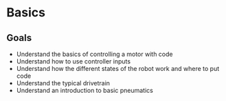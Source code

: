 # Basics

## Goals

* Understand the basics of controlling a motor with code
* Understand how to use controller inputs
* Understand how the different states of the robot work and where to put code
* Understand the typical drivetrain
* Understand an introduction to basic pneumatics